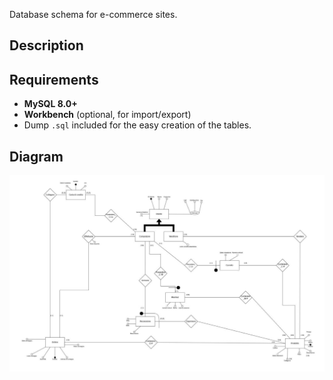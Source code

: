 Database schema for e-commerce sites.

## Description


## Requirements

- **MySQL 8.0+**  
- **Workbench** (optional, for import/export) 
- Dump `.sql` included for the easy creation of the tables.  

## Diagram

[![Diagram](E_Commerce_DB/diagram.png)](E_Commerce_DB/manual.pdf)

